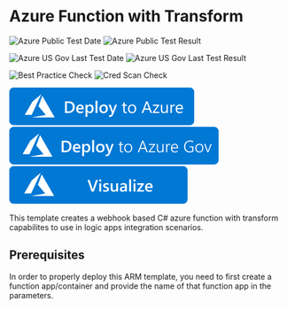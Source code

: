 # Azure Function with Transform

![Azure Public Test Date](https://azurequickstartsservice.blob.core.windows.net/badges/quickstarts/microsoft.web/logic-app-transform-function/PublicLastTestDate.svg)
![Azure Public Test Result](https://azurequickstartsservice.blob.core.windows.net/badges/quickstarts/microsoft.web/logic-app-transform-function/PublicDeployment.svg)

![Azure US Gov Last Test Date](https://azurequickstartsservice.blob.core.windows.net/badges/quickstarts/microsoft.web/logic-app-transform-function/FairfaxLastTestDate.svg)
![Azure US Gov Last Test Result](https://azurequickstartsservice.blob.core.windows.net/badges/quickstarts/microsoft.web/logic-app-transform-function/FairfaxDeployment.svg)

![Best Practice Check](https://azurequickstartsservice.blob.core.windows.net/badges/quickstarts/microsoft.web/logic-app-transform-function/BestPracticeResult.svg)
![Cred Scan Check](https://azurequickstartsservice.blob.core.windows.net/badges/quickstarts/microsoft.web/logic-app-transform-function/CredScanResult.svg)

[![Deploy To Azure](https://raw.githubusercontent.com/Azure/azure-quickstart-templates/master/1-CONTRIBUTION-GUIDE/images/deploytoazure.svg?sanitize=true)](https://portal.azure.com/#create/Microsoft.Template/uri/https%3A%2F%2Fraw.githubusercontent.com%2FAzure%2Fazure-quickstart-templates%2Fmaster%2Fquickstarts%2Fmicrosoft.web%2Flogic-app-transform-function%2Fazuredeploy.json)
[![Deploy To Azure US Gov](https://raw.githubusercontent.com/Azure/azure-quickstart-templates/master/1-CONTRIBUTION-GUIDE/images/deploytoazuregov.svg?sanitize=true)](https://portal.azure.us/#create/Microsoft.Template/uri/https%3A%2F%2Fraw.githubusercontent.com%2FAzure%2Fazure-quickstart-templates%2Fmaster%2Fquickstarts%2Fmicrosoft.web%2Flogic-app-transform-function%2Fazuredeploy.json)
[![Visualize](https://raw.githubusercontent.com/Azure/azure-quickstart-templates/master/1-CONTRIBUTION-GUIDE/images/visualizebutton.svg?sanitize=true)](http://armviz.io/#/?load=https%3A%2F%2Fraw.githubusercontent.com%2FAzure%2Fazure-quickstart-templates%2Fmaster%2Fquickstarts%2Fmicrosoft.web%2Flogic-app-transform-function%2Fazuredeploy.json)    

This template creates a webhook based C# azure function with transform capabilites to use in logic apps integration scenarios.

## Prerequisites

In order to properly deploy this ARM template, you need to first create a function app/container and provide the name of that function app in the parameters.
